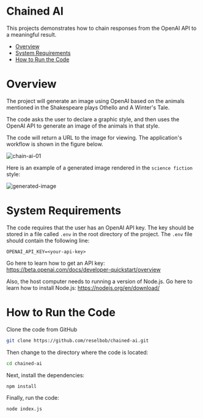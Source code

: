 # Chained AI
This projects demonstrates how to chain responses from the OpenAI API to a meaningful result.

- [Overview](#overview)
- [System Requirements](#system-requirements)
- [How to Run the Code](#how-to-run-the-code)

# Overview

The project will generate an image using OpenAI based on the animals mentioned in the Shakespeare plays Othello and A Winter's Tale. 

The code asks the user to declare a graphic style, and then uses the OpenAI API to generate an image of the animals in that style.

The code will return a URL to the image for viewing. The application's workflow is shown in the figure below.

![chain-ai-01](https://github.com/user-attachments/assets/fbbcaeb5-6ff4-449a-ba2a-bd882aaea917)


Here is an example of a generated image rendered in the `science fiction` style:

![generated-image](https://github.com/user-attachments/assets/c8d81746-054d-4a1e-866e-6ab9912b90f5)


# System Requirements

The code requires that the user has an OpenAI API key. The key should be stored in a file called `.env` in the root directory of the project. The `.env` file should contain the following line:

```
OPENAI_API_KEY=<your-api-key>
```

Go here to learn how to get an API key: https://beta.openai.com/docs/developer-quickstart/overview

Also, the host computer needs to running a version of Node.js. Go here to learn how to install Node.js: https://nodejs.org/en/download/

# How to Run the Code

Clone the code from GitHub

```bash
git clone https://github.com/reselbob/chained-ai.git
```

Then change to the directory where the code is located:

```bash
cd chained-ai
```

Next, install the dependencies:

```bash
npm install
```

Finally, run the code:

```bash
node index.js
```


